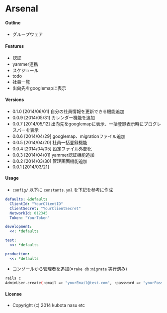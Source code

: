 Arsenal
===

#### Outline

- グループウェア

#### Features

- 認証
- yammer連携
- スケジュール
- todo
- 社員一覧
- 出向先をgooglemapに表示

#### Versions

- 0.1.0 [2014/06/01] 自分の社員情報を更新できる機能追加
- 0.0.9 [2014/05/31] カレンダー機能を追加
- 0.0.7 [2014/05/12] 出向先をgooglemapに表示、一括登録表示時にプログレスバーを表示
- 0.0.6 [2014/04/29] googlemap、migrationファイル追加
- 0.0.5 [2014/04/20] 社員一括登録機能
- 0.0.4 [2014/04/05] 設定ファイル外部化
- 0.0.3 [2014/04/01] yammer認証機能追加
- 0.0.2 [2014/03/30] 管理画面機能追加
- 0.0.1 [2014/03/21]

#### Usage
- `config/` 以下に `constants.yml` を下記を参考に作成
```yml
defaults: &defaults
  ClientId: "YourClientID"
  ClientSecret: "YourClientSecret"
  NetworkId: 012345
  Token: "YourToken"

development:
  <<: *defaults

test:
  <<: *defaults

production:
  <<: *defaults
```

- コンソールから管理者を追加(※`rake db:migrate` 実行済み)
```sh
rails c
AdminUser.create(:email => "yourEmail@test.com", :password => "yourPassword", :password_confirmation => "yourPassword")
```

#### License

- Copyright (c) 2014 kubota nasu etc

